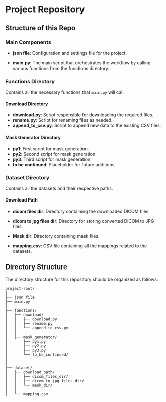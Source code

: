 # Project Repository

## Structure of this Repo

### Main Components
- **json file**: Configuration and settings file for the project.

- **main.py**: The main script that orchestrates the workflow by calling various functions from the functions directory.

### Functions Directory
Contains all the necessary functions that `main.py` will call.

#### Download Directory
- **download.py**: Script responsible for downloading the required files.
- **rename.py**: Script for renaming files as needed.
- **append_to_csv.py**: Script to append new data to the existing CSV files.

#### Mask Generator Directory
- **py1**: First script for mask generation.
- **py2**: Second script for mask generation.
- **py3**: Third script for mask generation.
- **to be continued**: Placeholder for future additions.

### Dataset Directory
Contains all the datasets and their respective paths.

#### Download Path
- **dicom files dir**: Directory containing the downloaded DICOM files.
- **dicom to jpg files dir**: Directory for storing converted DICOM to JPG files.
- **Mask dir**: Directory containing mask files.

- **mapping.csv**: CSV file containing all the mappings related to the datasets.

## Directory Structure

The directory structure for this repository should be organized as follows:

```
project-root/
│
├── json file
├── main.py
│
├── functions/
│   ├── download/
│   │   ├── download.py
│   │   ├── rename.py
│   │   └── append_to_csv.py
│   │
│   ├── mask_generator/
│       ├── py1.py
│       ├── py2.py
│       ├── py3.py
│       └── to_be_continued/
│   
│
├── dataset/
│   ├── download_path/
│   │   ├── dicom_files_dir/
│   │   ├── dicom_to_jpg_files_dir/
│   │   └── mask_dir/
│   │
│   └── mapping.csv
```
